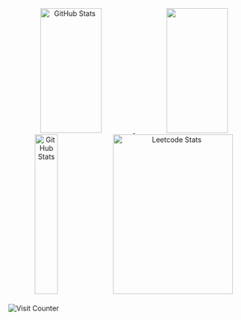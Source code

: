 <div align="center">
  <a href="https://www.github.com/gloomage/bidding-scraping">
    <img width="49.5%" height="250px" src="https://github-readme-stats.vercel.app/api?username=gloomage&show_icons=true&theme=nord&border_color=40526e&include_all_commits=true&count_private=true&rank_icon=github" alt="GitHub Stats"/>
  </a>
  <a href="https://www.github.com/gloomage/chat-with-websockets">
    <img width="49.5%" height="250px" src="https://github-readme-stats.vercel.app/api/pin/?username=gloomage&repo=chat-with-websockets&theme=nord&hide_border=true" />
  </a>
</div>

<div align="center">  
  <img width="30%" height="320px" src="https://github-readme-stats.vercel.app/api/top-langs/?username=gloomage&langs_count=7&theme=nord&border_color=40526e" alt="GitHub Stats">
  <img width="69%" height="320px" src="https://leetcard.jacoblin.cool/gloomage?theme=nord&ext=heatmap&border_color=40526e&width=610" alt="Leetcode Stats">
</div>
<br>
<div>
  <img src="https://komarev.com/ghpvc/?username=gloomage&color=40526e" alt="Visit Counter" />
</div>






